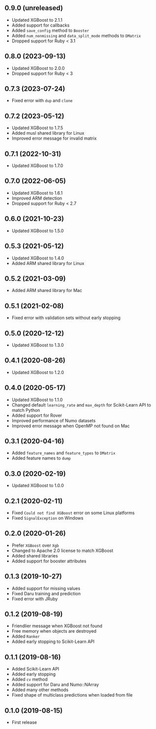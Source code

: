 ## 0.9.0 (unreleased)

- Updated XGBoost to 2.1.1
- Added support for callbacks
- Added `save_config` method to `Booster`
- Added `num_nonmissing` and `data_split_mode` methods to `DMatrix`
- Dropped support for Ruby < 3.1

## 0.8.0 (2023-09-13)

- Updated XGBoost to 2.0.0
- Dropped support for Ruby < 3

## 0.7.3 (2023-07-24)

- Fixed error with `dup` and `clone`

## 0.7.2 (2023-05-12)

- Updated XGBoost to 1.7.5
- Added musl shared library for Linux
- Improved error message for invalid matrix

## 0.7.1 (2022-10-31)

- Updated XGBoost to 1.7.0

## 0.7.0 (2022-06-05)

- Updated XGBoost to 1.6.1
- Improved ARM detection
- Dropped support for Ruby < 2.7

## 0.6.0 (2021-10-23)

- Updated XGBoost to 1.5.0

## 0.5.3 (2021-05-12)

- Updated XGBoost to 1.4.0
- Added ARM shared library for Linux

## 0.5.2 (2021-03-09)

- Added ARM shared library for Mac

## 0.5.1 (2021-02-08)

- Fixed error with validation sets without early stopping

## 0.5.0 (2020-12-12)

- Updated XGBoost to 1.3.0

## 0.4.1 (2020-08-26)

- Updated XGBoost to 1.2.0

## 0.4.0 (2020-05-17)

- Updated XGBoost to 1.1.0
- Changed default `learning_rate` and `max_depth` for Scikit-Learn API to match Python
- Added support for Rover
- Improved performance of Numo datasets
- Improved error message when OpenMP not found on Mac

## 0.3.1 (2020-04-16)

- Added `feature_names` and `feature_types` to `DMatrix`
- Added feature names to `dump`

## 0.3.0 (2020-02-19)

- Updated XGBoost to 1.0.0

## 0.2.1 (2020-02-11)

- Fixed `Could not find XGBoost` error on some Linux platforms
- Fixed `SignalException` on Windows

## 0.2.0 (2020-01-26)

- Prefer `XGBoost` over `Xgb`
- Changed to Apache 2.0 license to match XGBoost
- Added shared libraries
- Added support for booster attributes

## 0.1.3 (2019-10-27)

- Added support for missing values
- Fixed Daru training and prediction
- Fixed error with JRuby

## 0.1.2 (2019-08-19)

- Friendlier message when XGBoost not found
- Free memory when objects are destroyed
- Added `Ranker`
- Added early stopping to Scikit-Learn API

## 0.1.1 (2019-08-16)

- Added Scikit-Learn API
- Added early stopping
- Added `cv` method
- Added support for Daru and Numo::NArray
- Added many other methods
- Fixed shape of multiclass predictions when loaded from file

## 0.1.0 (2019-08-15)

- First release
